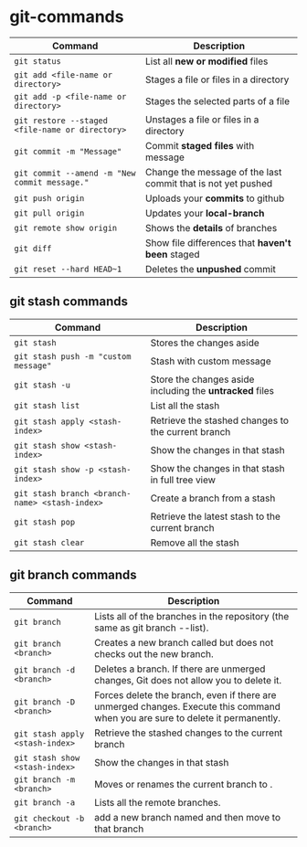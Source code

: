 # git-commands

| Command | Description |
| --- | --- |
| `git status` | List all **new or modified** files |
| `git add <file-name or directory>` | Stages a file or files in a directory|
| `git add -p <file-name or directory>` | Stages the selected parts of a file|
| `git restore --staged <file-name or directory> ` | Unstages a file or files in a directory|
| `git commit -m "Message"` | Commit **staged files** with message |
| `git commit --amend -m "New commit message."` | Change the message of the last commit that is not yet pushed|
| `git push origin` | Uploads your **commits** to github |
| `git pull origin` | Updates your **local-branch** |
| `git remote show origin` | Shows the **details** of branches |
| `git diff` | Show file differences that **haven't been** staged |
| `git reset --hard HEAD~1` | Deletes the **unpushed** commit |


## git stash commands
| Command | Description |
| --- | --- |
| `git stash` | Stores the changes aside |
| `git stash push -m "custom message"` | Stash with custom message |
| `git stash -u` | Store the changes aside including the **untracked** files |
| `git stash list` | List all the stash |
| `git stash apply <stash-index>` | Retrieve the stashed changes to the current branch |
| `git stash show <stash-index>` | Show the changes in that stash |
| `git stash show -p <stash-index>` | Show the changes in that stash in full tree view |
| `git stash branch <branch-name> <stash-index>` | Create a branch from a stash |
| `git stash pop` | Retrieve the latest stash to the current branch |
| `git stash clear` | Remove all the stash |


## git branch commands
| Command | Description |
| --- | --- |
| `git branch` | Lists all of the branches in the repository (the same as git branch --list). |
| `git branch <branch>` | Creates a new branch called <branch> but does not checks out the new branch. |
| `git branch -d <branch>` | Deletes a branch. If there are unmerged changes, Git does not allow you to delete it. |
| `git branch -D <branch>` | Forces delete the branch, even if there are unmerged changes. Execute this command when you are sure to delete it permanently. |
| `git stash apply <stash-index>` | Retrieve the stashed changes to the current branch |
| `git stash show <stash-index>` | Show the changes in that stash |
| `git branch -m <branch>` | Moves or renames the current branch to <branch>. |
| `git branch -a` | Lists all the remote branches. |
| `git checkout -b <branch>` | add a new branch named <branch> and then move to that branch |

